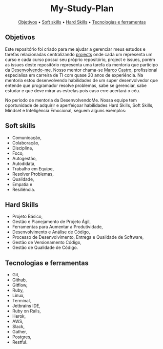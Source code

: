 <h1 align="center">My-Study-Plan</h1>

<p align="center">
  <a href="#objetivos">Objetivos</a> •
  <a href="#soft-skills">Soft skills</a> •
  <a href="#hard-skills">Hard Skills</a> •
  <a href="#tecnologias-e-ferramentas">Tecnologias e ferramentas</a>
</p>

## Objetivos

<p>Este repositório foi criado para me ajudar a gerenciar meus estudos e tarefas relacionadas centralizando <a href= "https://github.com/cassiosantana/my-study-plan/projects">projects</a> onde cada um representa um curso e cada curso possui seu próprio repositório, project e issues, porém as issues deste repositório representa uma tarefa da mentoria que participo da <a href="https://desenvolvendo.me"/>Desenvolvendo-me</a>. Nosso mentor chama-se <a href="https://www.linkedin.com/in/marcodotcastro/">Marco Castro</a>, profissional especialisa em carreira de TI com quase 20 anos de experiência. Na mentoria estou desenvolvendo habilidades de um super desenvolvedor que entende que programador resolve problemas, sabe se gerenciar, sabe estudar e que deve mirar as estrelas pois caso erre acertará o céu.</p>

No período de mentoria da DesenvolvendoMe. 
Nossa equipe tem oportunidade de adquirir e aperfeiçoar habilidades Hard Skills, Soft Skills, Mindset e Inteligência Emocional, seguem alguns exemplos:

## Soft skills
- Comunicação, 
- Colaboração, 
- Disciplina, 
- Foco, 
- Autogestão, 
- Autodidata, 
- Trabalho em Equipe, 
- Resolver Problemas, 
- Qualidade, 
- Empatia e 
- Resiliência.

## Hard Skills
- Projeto Básico,
- Gestão e Planejamento de Projeto Ágil,
- Ferramentas para Aumentar a Produtividade,
- Desenvolvimento e Análise de Código,
- Processo de Desenvolvimento, Entrega e Qualidade de Software,
- Gestão de Versionamento Código,
- Gestão de Qualidade de Código.

## Tecnologias e ferramentas
- Git, 
- Github, 
- Gitflow, 
- Ruby, 
- Linux, 
- Terminal, 
- Jetbrains IDE, 
- Ruby on Rails, 
- Herok, 
- AWS, 
- Slack, 
- Gather, 
- Postgres, 
- Restful.